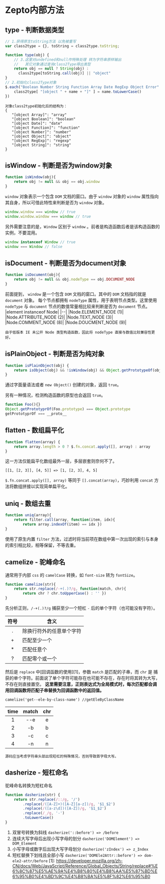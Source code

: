 ﻿# Zepto内部方法


## type - 判断数据类型

```javascript
// 1.获得原生toString方法 以免被重写
var class2type = {}, toString = class2type.toString;

function type(obj) {
    // 3.这里对undefined和null作特殊处理 转为字符串原样输出
    //   其它对象通过查询class2Type得出类型
    return obj == null ? String(obj) :
      class2type[toString.call(obj)] || "object"
}
// 2.初始化class2Type对象
$.each("Boolean Number String Function Array Date RegExp Object Error".split(" "), function(i, name) {
    class2type[ "[object " + name + "]" ] = name.toLowerCase()
})
```

    对象class2type初始化后的结构为：
    {
       "[object Array]": "array"
       "[object Boolean]": "boolean"
       "[object Date]": "date"
       "[object Function]": "function"
       "[object Number]": "number"
       "[object Object]": "object"
       "[object RegExp]": "regexp"
       "[object String]": "string"
    }

## isWindow - 判断是否为window对象
```javascript
function isWindow(obj){ 
    return obj != null && obj == obj.window 
} 
```
`window` 对象表示一个包含 `DOM` 文档的窗口。由于 `window` 对象的 `window` 属性指向其自身，所以可借此特性来判断是否为 `window` 对象。
```javascript
window.window === window // true
window.window.window === window // true
```
另外需要注意的是，`Window` 区别于 `window` 。前者是构造函数后者是该构造函数的实例，不要混用。
```javascript
window instanceof Window // true
window === Window // false
```
## isDocument - 判断是否为document对象
```javascript
function isDocument(obj){ 
    return obj != null && obj.nodeType == obj.DOCUMENT_NODE 
}
```
前面提到， `window` 是一个包含 `DOM` 文档的窗口。其中的 `DOM` 文档指的就是 `document` 对象。
每个节点都拥有 `nodeType` 属性，用于表明节点类型。这里使用 `nodeType` 与 `document` 节点的数值常量相比较来判断是否为 `document` 节点。
|element instanceof Node|
|--|
|Node.ELEMENT_NODE (1)|
|Node.ATTRIBUTE_NODE (2)|
|Node.TEXT_NODE (3)|
|Node.COMMENT_NODE (8)|
|Node.DOUCMENT_NODE (9)|

    
    由于低版本 IE 未公开 Node 类型构造函数，因此将 nodeType 直接与数值比较兼容性更好。
## isPlainObject - 判断是否为纯对象

```javascript
function isPlainObject(obj) {
    return isObject(obj) && !isWindow(obj) && Object.getPrototypeOf(obj) == Object.prototype
}
```
通过字面量语法或者 `new Object()` 创建的对象，返回 `true`。   

另有一种情况，检测构造函数的原型也会返回 `true`。
```javascript
function Foo(){} 
Object.getPrototyprOf(Foo.prototype) === Object.prototype
getPrototyprOf === __proto__
``` 
## flatten - 数组扁平化
```javascript
function flatten(array) { 
    return array.length > 0 ? $.fn.concat.apply([], array) : array
}
```
这一方法仅能扁平化数组最外一层，多层嵌套则奈何不了。

    [[1, [2, 3]], [4, 5]] => [1, [2, 3], 4, 5]

`$.fn.concat.apply([], array)` 等同于 `[].concat(array)`，巧妙利用 `concat` 方法将数组拼接以实现简单扁平化。
## uniq - 数组去重
```javascript
function uniq(array){ 
    return filter.call(array, function(item, idx){ 
        return array.indexOf(item) == idx })
}
```
使用了原生内置 `filter` 方法，过滤时将当前项在数组中第一次出现的索引与本身的索引相比较，相等保留，不等去重。
## camelize - 驼峰命名
通常用于内部 `css` 的 `camelCase` 转换，如 `font-size` 转为 `fontSize`。
```javascript
function camelize(str){ 
    return str.replace(/-+(.)?/g, function(match, chr){ 
        return chr ? chr.toUpperCase() : '' })
}
```
先分析正则，`/-+(.)?/g` 捕获至少一个短杠 `-` 后的单个字符（也可能没有字符）。

| 符号 | 含义 |
|:----:|-----|
| . | 除换行符外的任意单个字符|
| + | 匹配至少一个|
| * | 匹配任意个|
| ? | 匹配零个或一个|

然后是 `replace` 中[回调函数的使用][1]，参数 `match` 是匹配的子串，而 `chr` 是 捕获的单个字符。前面说了单个字符可能存在也可能不存在，存在时将其转为大写，不存在则直接置空。
**这里需要注意，正则表达式为全局模式时，每次匹配都会调用回调函数将匹配子串替换为回调函数中的返回值。**
```
camelize('get--ele-by-class-name') //getEleByClassName
```
|time|match|chr|
|:--:|:--:|:--:|
|1|--e|e|
|2|-b|b|
|3|-c|c|
|4|-n|n|


    源码应当考虑字符串头部出现短杠的特殊情况，否则导致首字母大写。

## dasherize - 短杠命名
驼峰命名转换为短杠命名
```javascript
function dasherize(str) {
    return str.replace(/::/g, '/')
        .replace(/([A-Z]+)([A-Z][a-z])/g, '$1_$2')
        .replace(/([a-z\d])([A-Z])/g, '$1_$2')
        .replace(/_/g, '-')
        .toLowerCase()
}
```
1. 双冒号转换为斜线 `dasherize('::before') => /before`
2. 连续大写字母后出现小写字母的划分 `dasherize('DOMElement') => DOM_Element`
3. 小写字母或数字后出现大写字母划分 `dasherize('zIndex') => z_Index`
4. 短杠替换下划线且全部小写  `dasherize('DOMEle2Attr::before') => dom-ele2-attr/before`
  [1]: https://developer.mozilla.org/zh-CN/docs/Web/JavaScript/Reference/Global_Objects/String/replace#%E6%8C%87%E5%AE%9A%E4%B8%80%E4%B8%AA%E5%87%BD%E6%95%B0%E4%BD%9C%E4%B8%BA%E5%8F%82%E6%95%B0
